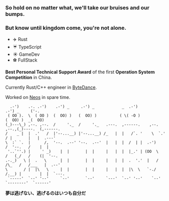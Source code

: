 ### So hold on no matter what, we'll take our bruises and our bumps.
### But know until kingdom come, you're not alone.

* ✈️ Rust
* ☔ TypeScript
* ☀️ GameDev
* ⚽️ FullStack

**Best Personal Technical Support Award** of the first **Operation System Competition** in China.

Currently Rust/C++ engineer in [ByteDance](https://www.bytedance.com/en/).

Worked on [Neos](https://code.mycard.moe/mycard/Neos) in spare time.

```
  .-')    .-. .-')    .-') _     .-') _            _  .-')                   .-') _     ('-.   
 ( OO ).  \  ( OO )  (  OO) )   (  OO) )          ( \( -O )                 (  OO) )  _(  OO)  
(_)---\_) ,--. ,--.  /     '._  /     '._   .---.  ,------.    ,--.   ,--.,(_)----.  (,------. 
/    _ |  |  .'   /  |'--...__) |'--...__) /_   |  |   /`. '    \  `.'  / |       |   |  .---' 
\  :` `.  |      /,  '--.  .--' '--.  .--'  |   |  |  /  | |  .-')     /  '--.   /    |  |     
 '..`''.) |     ' _)    |  |       |  |     |   |  |  |_.' | (OO  \   /   (_/   /    (|  '--.  
.-._)   \ |  .   \      |  |       |  |     |   |  |  .  '.'  |   /  /\_   /   /___   |  .--'  
\       / |  |\   \     |  |       |  |     |   |  |  |\  \   `-./  /.__) |        |  |  `---. 
 `-----'  `--' '--'     `--'       `--'     `---'  `--' '--'    `--'      `--------'  `------' 

```
**夢は逃げない、逃げるのはいつも自分だ**  

<!--
**SKTT1Ryze/SKTT1Ryze** is a ✨ _special_ ✨ repository because its `README.md` (this file) appears on your GitHub profile.  

